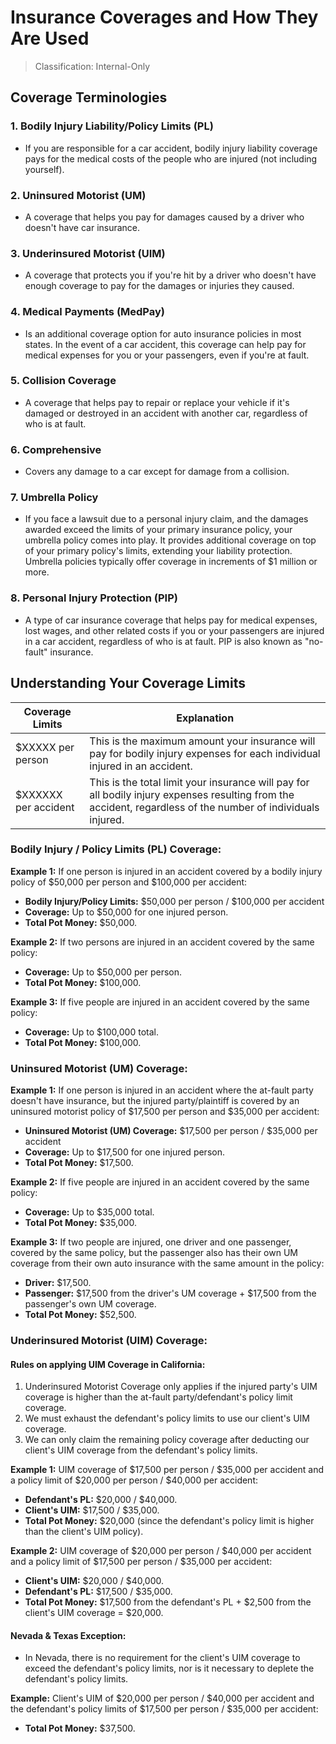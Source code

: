 #  Insurance Coverages and How They Are Used
> Classification: Internal-Only

## Coverage Terminologies

### 1. Bodily Injury Liability/Policy Limits (PL)
- If you are responsible for a car accident, bodily injury liability coverage pays for the medical costs of the people who are injured (not including yourself).

### 2. Uninsured Motorist (UM)
- A coverage that helps you pay for damages caused by a driver who doesn't have car insurance.

### 3. Underinsured Motorist (UIM)
- A coverage that protects you if you're hit by a driver who doesn't have enough coverage to pay for the damages or injuries they caused.

### 4. Medical Payments (MedPay)
- Is an additional coverage option for auto insurance policies in most states. In the event of a car accident, this coverage can help pay for medical expenses for you or your passengers, even if you're at fault.

### 5. Collision Coverage
- A coverage that helps pay to repair or replace your vehicle if it's damaged or destroyed in an accident with another car, regardless of who is at fault.

### 6. Comprehensive
- Covers any damage to a car except for damage from a collision.

### 7. Umbrella Policy
- If you face a lawsuit due to a personal injury claim, and the damages awarded exceed the limits of your primary insurance policy, your umbrella policy comes into play. It provides additional coverage on top of your primary policy's limits, extending your liability protection. Umbrella policies typically offer coverage in increments of $1 million or more.

### 8. Personal Injury Protection (PIP)
- A type of car insurance coverage that helps pay for medical expenses, lost wages, and other related costs if you or your passengers are injured in a car accident, regardless of who is at fault. PIP is also known as "no-fault" insurance.

## Understanding Your Coverage Limits

| Coverage Limits | Explanation |
|---------------|-----------------------------------------------------------------------------------------------------------------------------|
| $XXXXX per person | This is the maximum amount your insurance will pay for bodily injury expenses for each individual injured in an accident. |
| $XXXXXX per accident | This is the total limit your insurance will pay for all bodily injury expenses resulting from the accident, regardless of the number of individuals injured. |

### Bodily Injury / Policy Limits (PL) Coverage:

**Example 1:** If one person is injured in an accident covered by a bodily injury policy of $50,000 per person and $100,000 per accident:
- **Bodily Injury/Policy Limits:** $50,000 per person / $100,000 per accident
- **Coverage:** Up to $50,000 for one injured person.
- **Total Pot Money:** $50,000.

**Example 2:** If two persons are injured in an accident covered by the same policy:
- **Coverage:** Up to $50,000 per person.
- **Total Pot Money:** $100,000.

**Example 3:** If five people are injured in an accident covered by the same policy:
- **Coverage:** Up to $100,000 total.
- **Total Pot Money:** $100,000.

### Uninsured Motorist (UM) Coverage:

**Example 1:** If one person is injured in an accident where the at-fault party doesn't have insurance, but the injured party/plaintiff is covered by an uninsured motorist policy of $17,500 per person and $35,000 per accident:
- **Uninsured Motorist (UM) Coverage:** $17,500 per person / $35,000 per accident
- **Coverage:** Up to $17,500 for one injured person.
- **Total Pot Money:** $17,500.

**Example 2:** If five people are injured in an accident covered by the same policy:
- **Coverage:** Up to $35,000 total.
- **Total Pot Money:** $35,000.

**Example 3:** If two people are injured, one driver and one passenger, covered by the same policy, but the passenger also has their own UM coverage from their own auto insurance with the same amount in the policy:
- **Driver:** $17,500.
- **Passenger:** $17,500 from the driver's UM coverage + $17,500 from the passenger's own UM coverage.
- **Total Pot Money:** $52,500.

### Underinsured Motorist (UIM) Coverage:

#### Rules on applying UIM Coverage in California:
1. Underinsured Motorist Coverage only applies if the injured party's UIM coverage is higher than the at-fault party/defendant's policy limit coverage.
2. We must exhaust the defendant's policy limits to use our client's UIM coverage.
3. We can only claim the remaining policy coverage after deducting our client's UIM coverage from the defendant's policy limits.

**Example 1:** UIM coverage of $17,500 per person / $35,000 per accident and a policy limit of $20,000 per person / $40,000 per accident:
- **Defendant's PL:** $20,000 / $40,000.
- **Client's UIM:** $17,500 / $35,000.
- **Total Pot Money:** $20,000 (since the defendant's policy limit is higher than the client's UIM policy).

**Example 2:** UIM coverage of $20,000 per person / $40,000 per accident and a policy limit of $17,500 per person / $35,000 per accident:
- **Client's UIM:** $20,000 / $40,000.
- **Defendant's PL:** $17,500 / $35,000.
- **Total Pot Money:** $17,500 from the defendant's PL + $2,500 from the client's UIM coverage = $20,000.

#### Nevada & Texas Exception:
- In Nevada, there is no requirement for the client's UIM coverage to exceed the defendant's policy limits, nor is it necessary to deplete the defendant's policy limits.

**Example:** Client's UIM of $20,000 per person / $40,000 per accident and the defendant's policy limits of $17,500 per person / $35,000 per accident:
- **Total Pot Money:** $37,500.
